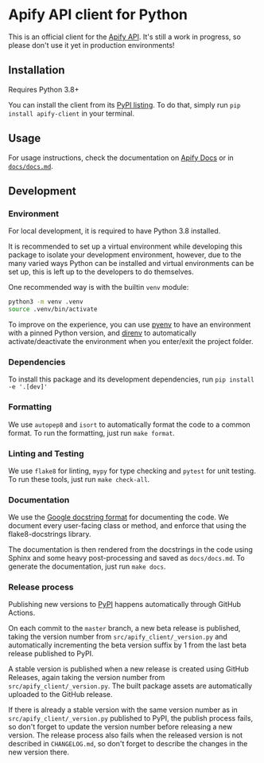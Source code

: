# Apify API client for Python

This is an official client for the [Apify API](https://www.apify.com/docs/api/v2).
It's still a work in progress, so please don't use it yet in production environments!

## Installation

Requires Python 3.8+

You can install the client from its [PyPI listing](https://pypi.org/project/apify-client).
To do that, simply run `pip install apify-client` in your terminal.

## Usage

For usage instructions, check the documentation on [Apify Docs](https://docs.apify.com/apify-client-python) or in [`docs/docs.md`](docs/docs.md).

## Development

### Environment

For local development, it is required to have Python 3.8 installed.

It is recommended to set up a virtual environment while developing this package to isolate your development environment,
however, due to the many varied ways Python can be installed and virtual environments can be set up,
this is left up to the developers to do themselves.

One recommended way is with the builtin `venv` module:

```bash
python3 -m venv .venv
source .venv/bin/activate
```

To improve on the experience, you can use [pyenv](https://github.com/pyenv/pyenv) to have an environment with a pinned Python version,
and [direnv](https://github.com/direnv/direnv) to automatically activate/deactivate the environment when you enter/exit the project folder.

### Dependencies

To install this package and its development dependencies, run `pip install -e '.[dev]'`

### Formatting

We use `autopep8` and `isort` to automatically format the code to a common format. To run the formatting, just run `make format`.

### Linting and Testing

We use `flake8` for linting, `mypy` for type checking and `pytest` for unit testing. To run these tools, just run `make check-all`.

### Documentation

We use the [Google docstring format](https://sphinxcontrib-napoleon.readthedocs.io/en/latest/example_google.html) for documenting the code.
We document every user-facing class or method, and enforce that using the flake8-docstrings library.

The documentation is then rendered from the docstrings in the code using Sphinx and some heavy post-processing and saved as `docs/docs.md`.
To generate the documentation, just run `make docs`.

### Release process

Publishing new versions to [PyPI](https://pypi.org/project/apify-client) happens automatically through GitHub Actions.

On each commit to the `master` branch, a new beta release is published, taking the version number from `src/apify_client/_version.py`
and automatically incrementing the beta version suffix by 1 from the last beta release published to PyPI.

A stable version is published when a new release is created using GitHub Releases, again taking the version number from `src/apify_client/_version.py`. The built package assets are automatically uploaded to the GitHub release.

If there is already a stable version with the same version number as in `src/apify_client/_version.py` published to PyPI, the publish process fails,
so don't forget to update the version number before releasing a new version.
The release process also fails when the released version is not described in `CHANGELOG.md`,
so don't forget to describe the changes in the new version there.
